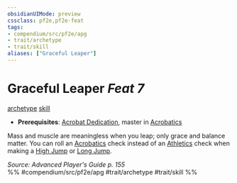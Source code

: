 ```yaml
---
obsidianUIMode: preview
cssclass: pf2e,pf2e-feat
tags:
- compendium/src/pf2e/apg
- trait/archetype
- trait/skill
aliases: ["Graceful Leaper"]
---
```

# Graceful Leaper  *Feat 7*  
[archetype](archetype.md "Archetype Feat Trait")  [skill](skill.md "Skill Feat Trait")  

- **Prerequisites**: [Acrobat Dedication](acrobat-dedication-apg.md), master in [Acrobatics](skills.md#Acrobatics)

Mass and muscle are meaningless when you leap; only grace and balance matter. You can roll an [Acrobatics](skills.md#Acrobatics) check instead of an [Athletics](skills.md#Athletics) check when making a [High Jump](high-jump.md) or [Long Jump](long-jump.md).

*Source: Advanced Player's Guide p. 155*  
%% #compendium/src/pf2e/apg #trait/archetype #trait/skill %%